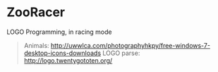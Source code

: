 # ZooRacer
LOGO Programming, in racing mode

> Animals: http://uwwlca.com/photographyhkpy/free-windows-7-desktop-icons-downloads
> LOGO parse: http://logo.twentygototen.org/
